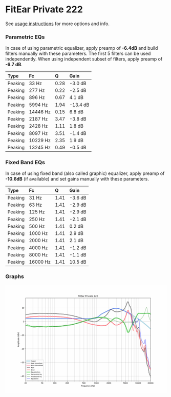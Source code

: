 # FitEar Private 222
See [usage instructions](https://github.com/jaakkopasanen/AutoEq#usage) for more options and info.

### Parametric EQs
In case of using parametric equalizer, apply preamp of **-6.4dB** and build filters manually
with these parameters. The first 5 filters can be used independently.
When using independent subset of filters, apply preamp of **-6.7 dB**.

| Type    | Fc       |    Q | Gain     |
|:--------|:---------|:-----|:---------|
| Peaking | 33 Hz    | 0.28 | -3.0 dB  |
| Peaking | 277 Hz   | 0.22 | -2.5 dB  |
| Peaking | 896 Hz   | 0.67 | 4.1 dB   |
| Peaking | 5994 Hz  | 1.94 | -13.4 dB |
| Peaking | 14446 Hz | 0.15 | 6.8 dB   |
| Peaking | 2187 Hz  | 3.47 | -3.8 dB  |
| Peaking | 2428 Hz  | 1.11 | 1.8 dB   |
| Peaking | 8097 Hz  | 3.51 | -1.4 dB  |
| Peaking | 10229 Hz | 2.35 | 1.9 dB   |
| Peaking | 13245 Hz | 0.49 | -0.5 dB  |

### Fixed Band EQs
In case of using fixed band (also called graphic) equalizer, apply preamp of **-10.6dB**
(if available) and set gains manually with these parameters.

| Type    | Fc       |    Q | Gain    |
|:--------|:---------|:-----|:--------|
| Peaking | 31 Hz    | 1.41 | -3.6 dB |
| Peaking | 63 Hz    | 1.41 | -2.9 dB |
| Peaking | 125 Hz   | 1.41 | -2.9 dB |
| Peaking | 250 Hz   | 1.41 | -2.1 dB |
| Peaking | 500 Hz   | 1.41 | 0.2 dB  |
| Peaking | 1000 Hz  | 1.41 | 2.9 dB  |
| Peaking | 2000 Hz  | 1.41 | 2.1 dB  |
| Peaking | 4000 Hz  | 1.41 | -1.2 dB |
| Peaking | 8000 Hz  | 1.41 | -1.1 dB |
| Peaking | 16000 Hz | 1.41 | 10.5 dB |

### Graphs
![](./FitEar%20Private%20222.png)